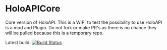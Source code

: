 HoloAPICore
===========

Core version of HoloAPI. This is a WIP¨to test the possibility to use HoloAPI is a mod and Plugin.
Do not fork or make PR's as there is no chance they will be pulled because this is a temporary repo.

Latest build: [![Build Status](https://secure.travis-ci.org/captainbern/holoapicore.png)](http://travis-ci.org/sk89q/holoapicore)

